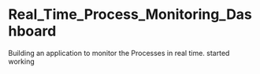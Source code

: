 # Real_Time_Process_Monitoring_Dashboard
Building an application to monitor the Processes in real time. 
started working